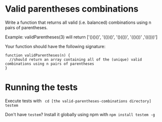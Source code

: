 # Valid parentheses combinations

Write a function that returns all valid (i.e. balanced) combinations using n pairs of parentheses.



Example:
validParentheses(3) will return ['()()()', '(())()', '()(())', '(()())' ,'((()))']

Your function should have the following signature:
```
function validParentheses(n) {
  //should return an array containing all of the (unique) valid combinations using n pairs of parentheses
}
```

# Running the tests

Execute tests with
` cd [the valid-parentheses-combinations directory]`
` testem`

Don't have `testem`? Install it globally using npm with
`npm install testem -g`


